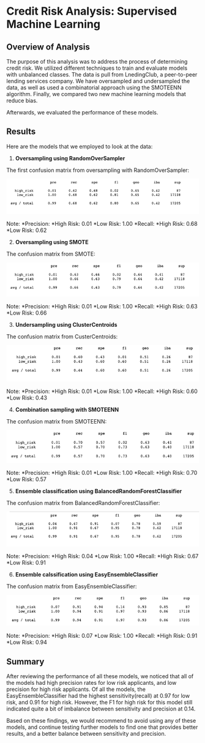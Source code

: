 # Credit Risk Analysis: Supervised Machine Learning

## Overview of Analysis
The purpose of this analysis was to address the process of determining credit risk. We utilized different techniques to train and evaluate models with unbalanced classes. The data is pull from LnedingClub, a peer-to-peer lending services company. We have oversampled and undersampled the data, as well as used a combinatorial approach using the SMOTEENN algorithm. Finally, we compared two new machine learning models that reduce bias.

Afterwards, we evaluated the performance of these models.

## Results

Here are the models that we employed to look at the data:

1. **Oversampling using RandomOverSampler**

The first confusion matrix from oversampling with RandomOverSampler:

![nrp](https://github.com/bessobrien/Credit_Risk_Analysis/blob/main/Module-17-Challenge-Resources/nrp.png)

Note:
*Precision:
    *High Risk: 0.01
    *Low Risk: 1.00
*Recall:
    *High Risk: 0.68
    *Low Risk: 0.62

2. **Oversampling using SMOTE**

The confusion matrix from SMOTE:

![smote](https://github.com/bessobrien/Credit_Risk_Analysis/blob/main/Module-17-Challenge-Resources/smote.png)

Note:
*Precision:
    *High Risk: 0.01
    *Low Risk: 1.00
*Recall:
    *High Risk: 0.63
    *Low Risk: 0.66

3. **Undersampling using ClusterCentroids**

The confusion matrix from CusterCentroids:

![nrp](https://github.com/bessobrien/Credit_Risk_Analysis/blob/main/Module-17-Challenge-Resources/undersample.png)

Note:
*Precision:
    *High Risk: 0.01
    *Low Risk: 1.00
*Recall:
    *High Risk: 0.60
    *Low Risk: 0.43

4. **Combination sampling with SMOTEENN**

The confusion matrix from SMOTEENN:

![smoteenn](https://github.com/bessobrien/Credit_Risk_Analysis/blob/main/Module-17-Challenge-Resources/SMOTEENN.png)

Note:
*Precision:
    *High Risk: 0.01
    *Low Risk: 1.00
*Recall:
    *High Risk: 0.70
    *Low Risk: 0.57

5. **Ensemble classification using BalancedRandomForestClassifier**

The confusion matrix from BalancedRandomForestClassifier:

![balanced](https://github.com/bessobrien/Credit_Risk_Analysis/blob/main/Module-17-Challenge-Resources/balanced.png)

Note:
*Precision:
    *High Risk: 0.04
    *Low Risk: 1.00
*Recall:
    *High Risk: 0.67
    *Low Risk: 0.91

6. **Ensemble calssification using EasyEnsembleClassifier**

The confusion matrix from EasyEnsembleClassifier:

![easy](https://github.com/bessobrien/Credit_Risk_Analysis/blob/main/Module-17-Challenge-Resources/easy.png)

Note:
*Precision:
    *High Risk: 0.07
    *Low Risk: 1.00
*Recall:
    *High Risk: 0.91
    *Low Risk: 0.94


## Summary

After reviewing the performance of all these models, we noticed that all of the models had high precision rates for low risk applicants, and low precision for high risk applicants. Of all the models, the EasyEnsembleClassifier had the highest sensitivity(recall) at 0.97 for low risk, and 0.91 for high risk. However, the F1 for high risk for this model still indicated quite a bit of imbalance between sensitivity and precision at 0.14.

Based on these findings, we would recommend to avoid using any of these models, and continue testing further models to find one that provides better results, and a better balance between sensitivity and precision.

